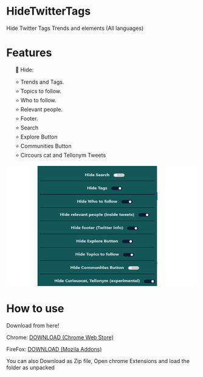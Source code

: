 # HideTwitterTags

Hide Twitter Tags Trends and elements (All languages)

# Features

 <ul>
    🌠 Hide:
 
 ⭐ Trends and Tags.<br>
 ⭐ Topics to follow.<br>
 ⭐ Who to follow.<br>
 ⭐ Relevant people.<br>
 ⭐ Footer.<br>
 ⭐ Search <br>
 ⭐ Explore Button <br>
 ⭐ Communities Button<br>
 ⭐ Circours cat and Tellonym Tweets

</ul>

![Screenshot](https://github.com/Sal7one/HideTwitterTags/blob/master/newscc.png?raw=true)

# How to use

Download from here!

Chrome:
[DOWNLOAD (Chrome Web Store)](https://chrome.google.com/webstore/detail/twitter-tags-hider/njfgdkckokikphjhheihclmnjnbchfci)

FireFox:
[DOWNLOAD (Mozila Addons)](https://addons.mozilla.org/en-US/firefox/addon/twitter-tags-and-trends-hider/)

You can also
Download as Zip file, Open chrome Extensions and load the folder as unpacked
